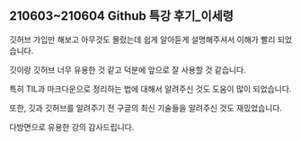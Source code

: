 ## 210603~210604 Github 특강 후기_이세령

깃허브 가입만 해보고 아무것도 몰랐는데 쉽게 알아듣게 설명해주셔서 이해가 빨리 되었습니다.

깃이랑 깃허브 너무 유용한 것 같고 덕분에 앞으로 잘 사용할 것 같습니다.

특히 TIL과 마크다운으로 정리하는 법에 대해서 알려주신 것도 도움이 많이 되었습니다.

또한, 깃과 깃허브를 알려주기 전 구글의 최신 기술들을 알려주신 것도 재밌었습니다.

다방면으로 유용한 강의 감사드립니다.

